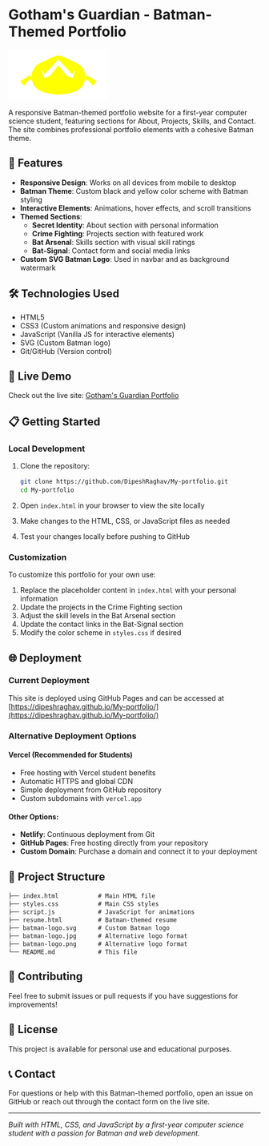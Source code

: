 # Gotham's Guardian - Batman-Themed Portfolio

![Batman Logo](batman-logo.svg)

A responsive Batman-themed portfolio website for a first-year computer science student, featuring sections for About, Projects, Skills, and Contact. The site combines professional portfolio elements with a cohesive Batman theme.

## 🦇 Features

- **Responsive Design**: Works on all devices from mobile to desktop
- **Batman Theme**: Custom black and yellow color scheme with Batman styling
- **Interactive Elements**: Animations, hover effects, and scroll transitions
- **Themed Sections**:
  - **Secret Identity**: About section with personal information
  - **Crime Fighting**: Projects section with featured work
  - **Bat Arsenal**: Skills section with visual skill ratings
  - **Bat-Signal**: Contact form and social media links
- **Custom SVG Batman Logo**: Used in navbar and as background watermark

## 🛠 Technologies Used

- HTML5
- CSS3 (Custom animations and responsive design)
- JavaScript (Vanilla JS for interactive elements)
- SVG (Custom Batman logo)
- Git/GitHub (Version control)

## 🚀 Live Demo

Check out the live site: [Gotham's Guardian Portfolio](https://dipeshraghav.github.io/My-portfolio/)

## 📋 Getting Started

### Local Development

1. Clone the repository:
   ```bash
   git clone https://github.com/DipeshRaghav/My-portfolio.git
   cd My-portfolio
   ```

2. Open `index.html` in your browser to view the site locally

3. Make changes to the HTML, CSS, or JavaScript files as needed

4. Test your changes locally before pushing to GitHub

### Customization

To customize this portfolio for your own use:

1. Replace the placeholder content in `index.html` with your personal information
2. Update the projects in the Crime Fighting section
3. Adjust the skill levels in the Bat Arsenal section
4. Update the contact links in the Bat-Signal section
5. Modify the color scheme in `styles.css` if desired

## 🌐 Deployment

### Current Deployment

This site is deployed using GitHub Pages and can be accessed at [https://dipeshraghav.github.io/My-portfolio/](https://dipeshraghav.github.io/My-portfolio/)

### Alternative Deployment Options

#### Vercel (Recommended for Students)
- Free hosting with Vercel student benefits
- Automatic HTTPS and global CDN
- Simple deployment from GitHub repository
- Custom subdomains with `vercel.app`

#### Other Options:
- **Netlify**: Continuous deployment from Git
- **GitHub Pages**: Free hosting directly from your repository
- **Custom Domain**: Purchase a domain and connect it to your deployment

## 📁 Project Structure

```
├── index.html           # Main HTML file
├── styles.css           # Main CSS styles
├── script.js            # JavaScript for animations
├── resume.html          # Batman-themed resume
├── batman-logo.svg      # Custom Batman logo
├── batman-logo.jpg      # Alternative logo format
├── batman-logo.png      # Alternative logo format
└── README.md            # This file
```

## 🤝 Contributing

Feel free to submit issues or pull requests if you have suggestions for improvements!

## 📄 License

This project is available for personal use and educational purposes.

## 📞 Contact

For questions or help with this Batman-themed portfolio, open an issue on GitHub or reach out through the contact form on the live site.

---

*Built with HTML, CSS, and JavaScript by a first-year computer science student with a passion for Batman and web development.* 